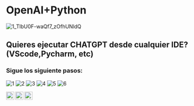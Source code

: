 # OpenAI+Python

![1_TlbU0F-waQf7_zOfhUNldQ](https://user-images.githubusercontent.com/107339963/231502953-a1f7c889-b128-44e4-8e89-e4fa2094b48b.gif)

## Quieres ejecutar CHATGPT desde cualquier IDE? (VScode,Pycharm, etc)

### Sigue los siguiente pasos:


![1](https://user-images.githubusercontent.com/107339963/231503285-387ef365-5968-4fc0-be68-5c0f04542cdf.png)
![2](https://user-images.githubusercontent.com/107339963/231503304-c8caad08-df4f-4e34-bbeb-292335f745cd.png)
![3](https://user-images.githubusercontent.com/107339963/231503342-af678fce-6f70-4f1c-8dfb-690505ffcb74.png)
![4](https://user-images.githubusercontent.com/107339963/231503359-cd71defa-89b6-47c4-b6fa-ededcf5d1651.png)
![5](https://user-images.githubusercontent.com/107339963/231503375-8bb7087d-4bb3-42d2-b6de-395e6493368d.png)
![6](https://user-images.githubusercontent.com/107339963/231503391-27928f08-b9d7-4471-bc6d-3f27cb0921ea.png)




<a href="https://www.instagram.com/angelocastilloperz/">
  <img align="left" alt="Abhishek's Instagram" width="22px" src="https://raw.githubusercontent.com/hussainweb/hussainweb/main/icons/instagram.png" />
</a>
<a href="https://twitter.com/AngeloCasell">
  <img align="left" alt="Abhishek Naidu | Twitter" width="22px" src="https://raw.githubusercontent.com/peterthehan/peterthehan/master/assets/twitter.svg" />
</a>
<a href="https://www.linkedin.com/in/castilloperz/">
  <img align="left" alt="Abhishek's LinkedIN" width="22px" src="https://raw.githubusercontent.com/peterthehan/peterthehan/master/assets/linkedin.svg" />
</a>

